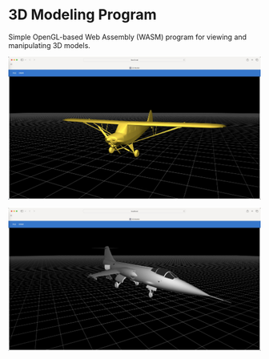 # 3D Modeling Program

Simple OpenGL-based Web Assembly (WASM) program for viewing and manipulating 3D models.

![Screenshot of the program](./2025-05_piper-j3-cub-screen-capture.jpg)


![Screenshot of the program](./2025-05_lockheed-f-104-screen-capture.jpg)